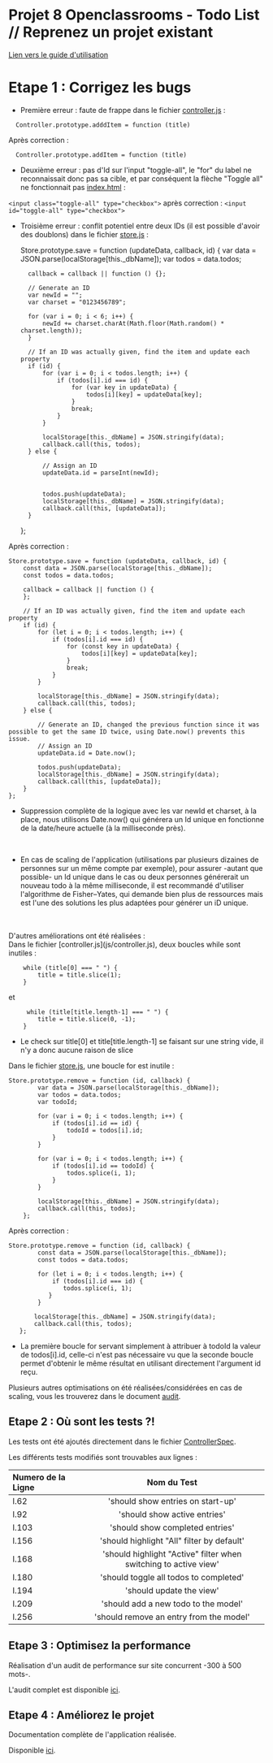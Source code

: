 # Projet 8 Openclassrooms - Todo List // Reprenez un projet existant

[Lien vers le guide d'utilisation](docs/guide_utilisation.md)

# Etape 1 : Corrigez les bugs

- Première erreur : faute de frappe dans le fichier [controller.js](js/controller.js) :  

`	Controller.prototype.adddItem = function (title) 	`

Après correction :  

`	Controller.prototype.addItem = function (title) 	`

- Deuxième erreur : pas d'Id sur l'input "toggle-all", le "for" du label ne reconnaissait donc pas sa cible, et par conséquent la flèche "Toggle all" ne fonctionnait pas [index.html](index.html) :

`<input class="toggle-all" type="checkbox">` après correction : `<input id="toggle-all" type="checkbox">`

- Troisième erreur : conflit potentiel entre deux IDs (il est possible d'avoir des doublons) dans le fichier [store.js](js/store.js) :

    Store.prototype.save = function (updateData, callback, id) {
		var data = JSON.parse(localStorage[this._dbName]);
		var todos = data.todos;

		callback = callback || function () {};

		// Generate an ID
	    var newId = ""; 
	    var charset = "0123456789";

        for (var i = 0; i < 6; i++) {
     		newId += charset.charAt(Math.floor(Math.random() * charset.length));
		}

		// If an ID was actually given, find the item and update each property
		if (id) {
			for (var i = 0; i < todos.length; i++) {
				if (todos[i].id === id) {
					for (var key in updateData) {
						todos[i][key] = updateData[key];
					}
					break;
				}
			}

			localStorage[this._dbName] = JSON.stringify(data);
			callback.call(this, todos);
		} else {

    		// Assign an ID
			updateData.id = parseInt(newId);
    

			todos.push(updateData);
			localStorage[this._dbName] = JSON.stringify(data);
			callback.call(this, [updateData]);
		}
	};
	
Après correction :

    Store.prototype.save = function (updateData, callback, id) {
        const data = JSON.parse(localStorage[this._dbName]);
        const todos = data.todos;

        callback = callback || function () {
        };

        // If an ID was actually given, find the item and update each property
        if (id) {
            for (let i = 0; i < todos.length; i++) {
                if (todos[i].id === id) {
                    for (const key in updateData) {
                        todos[i][key] = updateData[key];
                    }
                    break;
                }
            }

            localStorage[this._dbName] = JSON.stringify(data);
            callback.call(this, todos);
        } else {

            // Generate an ID, changed the previous function since it was possible to get the same ID twice, using Date.now() prevents this issue.
            // Assign an ID
            updateData.id = Date.now();

            todos.push(updateData);
            localStorage[this._dbName] = JSON.stringify(data);
            callback.call(this, [updateData]);
        }
    };
    
- Suppression complète de la logique avec les var newId et charset, à la place, nous utilisons Date.now() qui générera un Id unique en fonctionne de la date/heure actuelle (à la milliseconde près).

<br>

- En cas de scaling de l'application (utilisations par plusieurs dizaines de personnes sur un même compte par exemple), pour assurer -autant que possible- un Id unique dans le cas ou deux personnes générerait un nouveau todo à la même milliseconde, il est recommandé d'utiliser l'algorithme de Fisher–Yates, qui demande bien plus de ressources mais est l'une des solutions les plus adaptées pour générer un iD unique.

<br>
<br>
D'autres améliorations ont été réalisées :
<br>
Dans le fichier [controller.js](js/controller.js), deux boucles while sont inutiles :
       
        while (title[0] === " ") {
            title = title.slice(1);
        }
        
et
        
         while (title[title.length-1] === " ") {
            title = title.slice(0, -1);
        }
        
- Le check sur title[0] et title[title.length-1] se faisant sur une string vide, il n'y a donc aucune raison de slice

Dans le fichier [store.js](js/store.js), une boucle for est inutile :

    Store.prototype.remove = function (id, callback) {
		    var data = JSON.parse(localStorage[this._dbName]);
		    var todos = data.todos;
		    var todoId;
		
		    for (var i = 0; i < todos.length; i++) {
		    	if (todos[i].id == id) {
			    	todoId = todos[i].id;
		    	}
		    }

		    for (var i = 0; i < todos.length; i++) {
		    	if (todos[i].id == todoId) {
			    	todos.splice(i, 1);
		    	}
		    }

	    	localStorage[this._dbName] = JSON.stringify(data);
		    callback.call(this, todos);
	    };
      
Après correction : 

    Store.prototype.remove = function (id, callback) {
            const data = JSON.parse(localStorage[this._dbName]);
            const todos = data.todos;

            for (let i = 0; i < todos.length; i++) {
                if (todos[i].id === id) {
                   todos.splice(i, 1);
               }
            }
    
           localStorage[this._dbName] = JSON.stringify(data);
           callback.call(this, todos);
       };

- La première boucle for servant simplement à attribuer à todoId la valeur de todos[i].id, celle-ci n'est pas nécessaire vu que la seconde boucle permet d'obtenir le même résultat en utilisant directement l'argument id reçu.
        
Plusieurs autres optimisations on été réalisées/considérées en cas de scaling, vous les trouverez dans le document [audit](docs/audit_todos.md).


## Etape 2 : Où sont les tests ?!

Les tests ont été ajoutés directement dans le fichier [ControllerSpec](test/ControllerSpec.js).

Les différents tests modifiés sont trouvables aux lignes :  

| Numero de la Ligne |                        Nom du Test                              |   
| :------------      |             :-------------:                                     |     
| l.62               | 'should show entries on start-up'                               | 
| l.92               | 'should show active entries'                                    | 
| l.103              | 'should show completed entries'                                 | 
| l.156              | 'should highlight "All" filter by default'                      | 
| l.168              | 'should highlight "Active" filter when switching to active view'| 
| l.180              | 'should toggle all todos to completed'                          | 
| l.194              | 'should update the view'                                        | 
| l.209              | 'should add a new todo to the model'                            | 
| l.256              | 'should remove an entry from the model'                         | 

## Etape 3 : Optimisez la performance

Réalisation d'un audit de performance sur site concurrent -300 à 500 mots-.  

L'audit complet est disponible [ici](docs/audit_concurrent.md).

## Etape 4 : Améliorez le projet

Documentation complète de l'application réalisée.  

Disponible [ici](docs/guide_utilisation.md).
